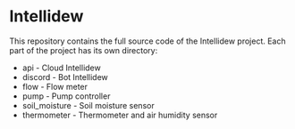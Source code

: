 # Intellidew

This repository contains the full source code of the Intellidew project. Each part of the project has its own directory:

+ api - Cloud Intellidew
+ discord - Bot Intellidew
+ flow - Flow meter
+ pump - Pump controller
+ soil_moisture - Soil moisture sensor
+ thermometer - Thermometer and air humidity sensor
